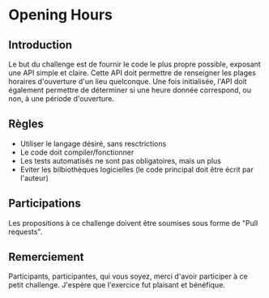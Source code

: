 # Opening Hours

## Introduction
Le but du challenge est de fournir le code le plus propre possible, exposant une API simple et claire. Cette API doit permettre de renseigner les plages horaires d'ouverture d'un lieu quelconque. Une fois initialisée, l'API doit également permettre de déterminer si une heure donnée correspond, ou non, à une période d'ouverture.

## Règles
- Utiliser le langage désiré, sans resctrictions
- Le code doit compiler/fonctionner
- Les tests automatisés ne sont pas obligatoires, mais un plus
- Eviter les bilbiothèques logicielles (le code principal doit être écrit par l'auteur) 

## Participations
Les propositions à ce challenge doivent être soumises sous forme de "Pull requests".

## Remerciement
Participants, participantes, qui vous soyez, merci d'avoir participer à ce petit challenge. 
J'espère que l'exercice fut plaisant et bénéfique.
